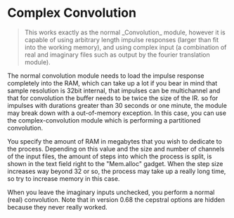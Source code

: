 # Complex Convolution

<BLOCKQUOTE>This works exactly as the normal _Convolution_ module, however it is capable of using arbitrary length impulse responses (larger than fit into the working memory), and using complex input (a combination of real and imaginary files such as output by the fourier translation module).
</BLOCKQUOTE>

The normal convolution module needs to load the impulse response completely into the RAM, which can take up a lot if you bear in mind that sample resolution is 32bit internal, that impulses can be multichannel and that for convolution the buffer needs to be twice the size of the IR. so for impulses with durations greater than 30 seconds or one minute, the module may break down with a out-of-memory exception. In this case, you can use the complex-convolution module which is performing a partitioned convolution.

You specify the amount of RAM in megabytes that you wish to dedicate to the process. Depending on this value and the size and number of channels of the input files, the amount of steps into which the process is split, is shown in the text field right to the &quot;Mem.alloc&quot; gadget. When the step size increases way beyond 32 or so, the process may take up a really long time, so try to increase memory in this case.

When you leave the imaginary inputs unchecked, you perform a normal (real) convolution. Note that in version 0.68 the cepstral options are hidden because they never really worked.

